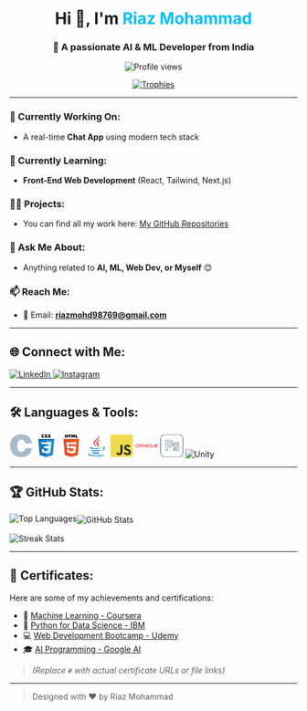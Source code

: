 <h1 align="center">Hi 👋, I'm <span style="color:#00bfff;">Riaz Mohammad</span></h1>
<h3 align="center">🚀 A passionate AI & ML Developer from India</h3>

<p align="center">
  <img src="https://komarev.com/ghpvc/?username=riaz1909&label=Profile%20views&color=0e75b6&style=flat" alt="Profile views" />
</p>

<p align="center">
  <a href="https://github.com/ryo-ma/github-profile-trophy">
    <img src="https://github-profile-trophy.vercel.app/?username=riaz1909&theme=radical" alt="Trophies" />
  </a>
</p>

---

### 🔭 Currently Working On:
- A real-time **Chat App** using modern tech stack

### 🌱 Currently Learning:
- **Front-End Web Development** (React, Tailwind, Next.js)

### 👨‍💻 Projects:
- You can find all my work here: [My GitHub Repositories](https://github.com/Riaz1909?tab=repositories)

### 💬 Ask Me About:
- Anything related to **AI, ML, Web Dev, or Myself** 😊

### 📫 Reach Me:
- 📧 Email: **riazmohd98769@gmail.com**

---

## 🌐 Connect with Me:
<p>
  <a href="https://linkedin.com/in/RIAZ MOHD" target="blank">
    <img src="https://raw.githubusercontent.com/rahuldkjain/github-profile-readme-generator/master/src/images/icons/Social/linked-in-alt.svg" alt="LinkedIn" width="40" />
  </a>
  <a href="https://instagram.com/riaz.1909" target="blank">
    <img src="https://raw.githubusercontent.com/rahuldkjain/github-profile-readme-generator/master/src/images/icons/Social/instagram.svg" alt="Instagram" width="40" />
  </a>
</p>

---

## 🛠️ Languages & Tools:
<p>
  <img src="https://raw.githubusercontent.com/devicons/devicon/master/icons/c/c-original.svg" alt="C" width="40" />
  <img src="https://raw.githubusercontent.com/devicons/devicon/master/icons/css3/css3-original-wordmark.svg" alt="CSS" width="40" />
  <img src="https://raw.githubusercontent.com/devicons/devicon/master/icons/html5/html5-original-wordmark.svg" alt="HTML" width="40" />
  <img src="https://raw.githubusercontent.com/devicons/devicon/master/icons/java/java-original.svg" alt="Java" width="40" />
  <img src="https://raw.githubusercontent.com/devicons/devicon/master/icons/javascript/javascript-original.svg" alt="JavaScript" width="40" />
  <img src="https://raw.githubusercontent.com/devicons/devicon/master/icons/oracle/oracle-original.svg" alt="Oracle" width="40" />
  <img src="https://raw.githubusercontent.com/devicons/devicon/master/icons/photoshop/photoshop-line.svg" alt="Photoshop" width="40" />
  <img src="https://www.vectorlogo.zone/logos/unity3d/unity3d-icon.svg" alt="Unity" width="40" />
</p>

---

## 🏆 GitHub Stats:
<p>
  <img align="left" src="https://github-readme-stats.vercel.app/api/top-langs?username=riaz1909&show_icons=true&locale=en&layout=compact" alt="Top Languages" />
</p>

<p>
  <img align="center" src="https://github-readme-stats.vercel.app/api?username=riaz1909&show_icons=true&locale=en" alt="GitHub Stats" />
</p>

<p>
  <img align="center" src="https://github-readme-streak-stats.herokuapp.com/?user=riaz1909" alt="Streak Stats" />
</p>

---

## 📜 Certificates:
Here are some of my achievements and certifications:
- 🏅 [Machine Learning - Coursera](#)
- 🥇 [Python for Data Science - IBM](#)
- 💻 [Web Development Bootcamp - Udemy](#)
- 🎓 [AI Programming - Google AI](#)

> *(Replace `#` with actual certificate URLs or file links)*

---

> Designed with ❤️ by Riaz Mohammad

